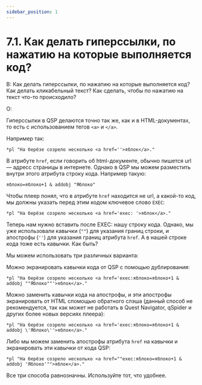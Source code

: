 ```yaml
---
sidebar_position: 1
---
```


# 7.1. Как делать гиперссылки, по нажатию на которые выполняется код?
<!-- [:faq_07_01] -->
В:	Как делать гиперссылки, по нажатию на которые выполняется код?
	Как делать кликабельный текст?
	Как сделать, чтобы по нажатию на текст что-то происходило?

О:

Гиперссылки в QSP делаются точно так же, как и в HTML-документах, то есть с использованием тегов `<a>` и `</a>`.

Например так:
```qsp
*pl "На берёзе созрело несколько <a href=''>яблок</a>."
```
В атрибуте `href`, если говорить об html-документе, обычно пишется url — адресс страницы в интернете. Однако в QSP мы можем разместить внутри этого атрибута строку кода. Например такую:
```qsp
яблоко=яблоко+1 & addobj "Яблоко"
```
Чтобы плеер понял, что в атрибуте `href` находится не url, а какой-то код, мы должны указать перед этим кодом ключевое слово `EXEC`:
```qsp
*pl "На берёзе созрело несколько <a href='exec: '>яблок</a>."
```
Теперь нам нужно вставить после EXEC: нашу строку кода. Однако, мы уже использовали кавычки (`""`) для указания границ строки, и апострофы (`''`) для указания границ атрибута `href`. А в нашей строке кода тоже есть кавычки. Как быть?

Мы можем использовать три различных варианта:

Можно экранировать кавычки кода от QSP с помощью дублирования:
```qsp
*pl "На берёзе созрело несколько <a href='exec:яблоко=яблоко+1 & addobj ""Яблоко""'>яблок</a>."
```
Можно заменить кавычки кода на апострофы, и эти апострофы экранировать от HTML спомощью обратного слэша (данный способ не рекомендуется, так как может не работать в Quest Navigator, qSpider и других более новых версиях плеера):
```qsp
*pl "На берёзе созрело несколько <a href='exec:яблоко=яблоко+1 & addobj \'Яблоко\''>яблок</a>."
```
Либо мы можем заменить апострофы атрибута `href` на кавычки и экранировать эти кавычки от кода QSP:
```qsp
*pl "На берёзе созрело несколько <a href=""exec:яблоко=яблоко+1 & addobj 'Яблоко'"">яблок</a>."
```
Все три способа равнозначны. Используйте тот, что удобнее.
